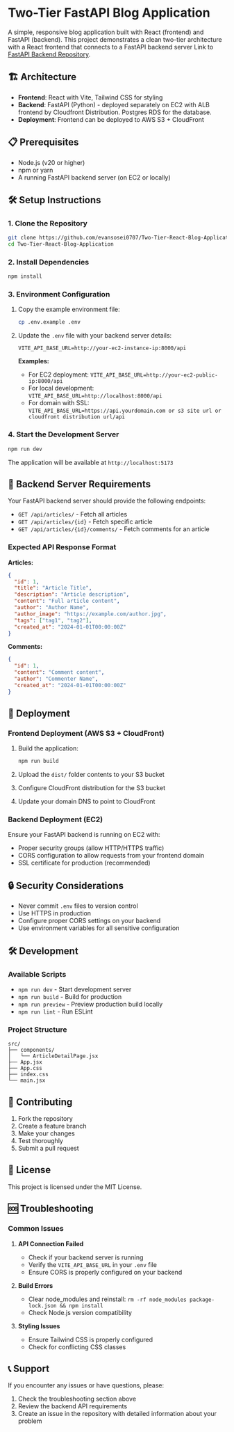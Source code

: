 # Two-Tier FastAPI Blog Application

A simple, responsive blog application built with React (frontend) and FastAPI (backend). This project demonstrates a clean two-tier architecture with a React frontend that connects to a FastAPI backend server Link to [FastAPI Backend Repository](https://github.com/adr1enbe4udou1n/fastapi-realworld-example-app).

## 🏗️ Architecture

- **Frontend**: React with Vite, Tailwind CSS for styling
- **Backend**: FastAPI (Python) - deployed separately on EC2 with ALB frontend by Cloudfront Distribution. Postgres RDS for the database.
- **Deployment**: Frontend can be deployed to AWS S3 + CloudFront

## 📋 Prerequisites

- Node.js (v20 or higher)
- npm or yarn
- A running FastAPI backend server (on EC2 or locally)

## 🛠️ Setup Instructions

### 1. Clone the Repository

```bash
git clone https://github.com/evansosei0707/Two-Tier-React-Blog-Application.git
cd Two-Tier-React-Blog-Application
```

### 2. Install Dependencies

```bash
npm install
```

### 3. Environment Configuration

1. Copy the example environment file:

   ```bash
   cp .env.example .env
   ```

2. Update the `.env` file with your backend server details:

   ```env
   VITE_API_BASE_URL=http://your-ec2-instance-ip:8000/api
   ```

   **Examples:**

   - For EC2 deployment: `VITE_API_BASE_URL=http://your-ec2-public-ip:8000/api`
   - For local development: `VITE_API_BASE_URL=http://localhost:8000/api`
   - For domain with SSL: `VITE_API_BASE_URL=https://api.yourdomain.com or s3 site url or cloudfront distribution url/api`

### 4. Start the Development Server

```bash
npm run dev
```

The application will be available at `http://localhost:5173`

## 🔧 Backend Server Requirements

Your FastAPI backend server should provide the following endpoints:

- `GET /api/articles/` - Fetch all articles
- `GET /api/articles/{id}` - Fetch specific article
- `GET /api/articles/{id}/comments/` - Fetch comments for an article

### Expected API Response Format

**Articles:**

```json
{
  "id": 1,
  "title": "Article Title",
  "description": "Article description",
  "content": "Full article content",
  "author": "Author Name",
  "author_image": "https://example.com/author.jpg",
  "tags": ["tag1", "tag2"],
  "created_at": "2024-01-01T00:00:00Z"
}
```

**Comments:**

```json
{
  "id": 1,
  "content": "Comment content",
  "author": "Commenter Name",
  "created_at": "2024-01-01T00:00:00Z"
}
```

## 🚀 Deployment

### Frontend Deployment (AWS S3 + CloudFront)

1. Build the application:

   ```bash
   npm run build
   ```

2. Upload the `dist/` folder contents to your S3 bucket

3. Configure CloudFront distribution for the S3 bucket

4. Update your domain DNS to point to CloudFront

### Backend Deployment (EC2)

Ensure your FastAPI backend is running on EC2 with:

- Proper security groups (allow HTTP/HTTPS traffic)
- CORS configuration to allow requests from your frontend domain
- SSL certificate for production (recommended)

## 🔒 Security Considerations

- Never commit `.env` files to version control
- Use HTTPS in production
- Configure proper CORS settings on your backend
- Use environment variables for all sensitive configuration

## 🛠️ Development

### Available Scripts

- `npm run dev` - Start development server
- `npm run build` - Build for production
- `npm run preview` - Preview production build locally
- `npm run lint` - Run ESLint

### Project Structure

```
src/
├── components/
│   └── ArticleDetailPage.jsx
├── App.jsx
├── App.css
├── index.css
└── main.jsx
```

## 🤝 Contributing

1. Fork the repository
2. Create a feature branch
3. Make your changes
4. Test thoroughly
5. Submit a pull request

## 📝 License

This project is licensed under the MIT License.

## 🆘 Troubleshooting

### Common Issues

1. **API Connection Failed**

   - Check if your backend server is running
   - Verify the `VITE_API_BASE_URL` in your `.env` file
   - Ensure CORS is properly configured on your backend

2. **Build Errors**

   - Clear node_modules and reinstall: `rm -rf node_modules package-lock.json && npm install`
   - Check Node.js version compatibility

3. **Styling Issues**
   - Ensure Tailwind CSS is properly configured
   - Check for conflicting CSS classes

## 📞 Support

If you encounter any issues or have questions, please:

1. Check the troubleshooting section above
2. Review the backend API requirements
3. Create an issue in the repository with detailed information about your problem
